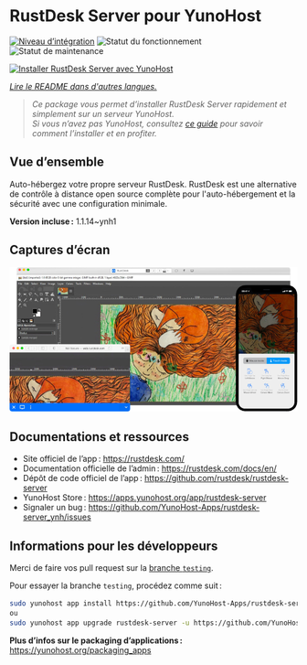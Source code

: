 <!--
Nota bene : ce README est automatiquement généré par <https://github.com/YunoHost/apps/tree/master/tools/readme_generator>
Il NE doit PAS être modifié à la main.
-->

# RustDesk Server pour YunoHost

[![Niveau d’intégration](https://apps.yunohost.org/badge/integration/rustdesk-server)](https://ci-apps.yunohost.org/ci/apps/rustdesk-server/)
![Statut du fonctionnement](https://apps.yunohost.org/badge/state/rustdesk-server)
![Statut de maintenance](https://apps.yunohost.org/badge/maintained/rustdesk-server)

[![Installer RustDesk Server avec YunoHost](https://install-app.yunohost.org/install-with-yunohost.svg)](https://install-app.yunohost.org/?app=rustdesk-server)

*[Lire le README dans d'autres langues.](./ALL_README.md)*

> *Ce package vous permet d’installer RustDesk Server rapidement et simplement sur un serveur YunoHost.*  
> *Si vous n’avez pas YunoHost, consultez [ce guide](https://yunohost.org/install) pour savoir comment l’installer et en profiter.*

## Vue d’ensemble

Auto-hébergez votre propre serveur RustDesk. RustDesk est une alternative de contrôle à distance open source complète pour l'auto-hébergement et la sécurité avec une configuration minimale.

**Version incluse :** 1.1.14~ynh1

## Captures d’écran

![Capture d’écran de RustDesk Server](./doc/screenshots/screenshot.png)

## Documentations et ressources

- Site officiel de l’app : <https://rustdesk.com/>
- Documentation officielle de l’admin : <https://rustdesk.com/docs/en/>
- Dépôt de code officiel de l’app : <https://github.com/rustdesk/rustdesk-server>
- YunoHost Store : <https://apps.yunohost.org/app/rustdesk-server>
- Signaler un bug : <https://github.com/YunoHost-Apps/rustdesk-server_ynh/issues>

## Informations pour les développeurs

Merci de faire vos pull request sur la [branche `testing`](https://github.com/YunoHost-Apps/rustdesk-server_ynh/tree/testing).

Pour essayer la branche `testing`, procédez comme suit :

```bash
sudo yunohost app install https://github.com/YunoHost-Apps/rustdesk-server_ynh/tree/testing --debug
ou
sudo yunohost app upgrade rustdesk-server -u https://github.com/YunoHost-Apps/rustdesk-server_ynh/tree/testing --debug
```

**Plus d’infos sur le packaging d’applications :** <https://yunohost.org/packaging_apps>
